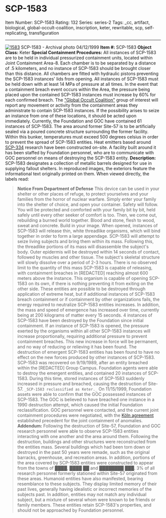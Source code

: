 # SCP-1583
Item Number: SCP-1583
Rating: 132
Series: series-2
Tags: _cc, artifact, biological, global-occult-coalition, inscription, keter, rewritable, scp, self-replicating, transfiguration

---

[![1583](https://scp-wiki.wdfiles.com/local--resized-images/scp-1583/1583/medium.jpg)](https://scp-wiki.wdfiles.com/local--files/scp-1583/1583)
SCP-1583 - Archival photo 04/12/1999
**Item #:** SCP-1583
**Object Class:** Keter
**Special Containment Procedures:** All instances of SCP-1583 are to be held in individual pressurized containment units, located within Joint Containment Area-8. Each chamber is to be separated by a distance of .5 kilometers, and no instance of SCP-1583 should be brought closer than this distance. All chambers are fitted with hydraulic pistons preventing the SCP-1583 instances' lids from opening. All instances of SCP-1583 must be held down with at least 14 MPa of pressure at all times. In the event that a containment breach event occurs within the Area, the pressure being placed upon the contained SCP-1583 instances must increase by 60% for each confirmed breach.
The ["Global Occult Coalition"](/goc-hub-page) group of interest will report any movement or activity from the containment areas they administrate to contain SCP-1583 instances. If the possibility arises to seize an instance from one of these locations, it should be acted upon immediately. Currently, the Foundation and GOC have contained 61 instances of SCP-1583.
The area around former Site-57 is to be artificially sealed via a poured concrete structure surrounding the former facility. Within this bunker, temperatures must exceed 500 degrees celsius in order to prevent the spread of SCP-1583 entities. Heat emitters based around [SCP-334](/scp-334) research have been constructed on-site. A facility built around it has been staffed by Foundation personnel, who are to communicate with GOC personnel on means of destroying the SCP-1583 entity.
**Description:** SCP-1583 designates a collection of metallic barrels designed for use in supplying fallout shelters. In reproduced images, the exteriors feature the informational text originally printed on them. When viewed directly, the labels read:
> **Notice From Department of Defense**
> This device can be used in your shelter or other places of refuge, to protect yourselves and your families from the horror of nuclear warfare. Simply enter your family into the shelter of choice, and open your container. Safety will follow. You will be protected and comforted with your family bit by bit, held safely until every other seeker of comfort is too. Then, we come out, rebuilding a burned world together. Blood and stone, flesh to wood, sweat and concrete. Build in your image.
When opened, instances of SCP-1583 will release thin, white threadlike organisms, which will bind together in order to form a large appendage. SCP-1583 will attempt to seize living subjects and bring them within its mass. Following this, the threadlike portions of its mass will disassemble the subject's body. Outer epidermis will be destroyed within 14 seconds of contact, followed by muscles and other tissue. The subject's skeletal structure will slowly dissolve over a period of 2-3 hours.
There is no observed limit to the quantity of this mass SCP-1583 is capable of releasing, with containment breaches in [REDACTED] reaching almost 600 meters above the instance. This organism is capable of opening SCP-1583 on its own, if there is nothing preventing it from exiting on the other side.
These entities are possible to be destroyed through application of extreme heat, but if additional instances of SCP-1583 breach containment or if containment by other organizations fails, the energy required to neutralize SCP-1583 entities increases. In addition, the mass and speed of emergence has increased over time, currently being at 200 kilograms of matter every 15 seconds. 4 instances of SCP-1583 have been destroyed by the Foundation since initial containment.
If an instance of SCP-1583 is opened, the pressure exerted by the organisms within all other SCP-1583 instances will increase proportionally, requiring additional pressure to prevent containment breaches. This new increase in force will be permanent, and no way of reducing or relieving it has been found. The destruction of emergent SCP-1583 entities has been found to have no effect on the new forces produced by other instances of SCP-1583.
SCP-1583 was recovered on 9/19/1989, after an entity breached within the [REDACTED] Group Campus. Foundation agents were able to destroy the emergent entities, and contained 20 instances of SCP-1583. During this time, stored instances of SCP-1583 suddenly increased in pressure and breached, causing the destruction of Site-57.
`_SCP-1583 reclassified as Keter._`
On 11/15/1999, Foundation assets were able to confirm that the GOC possessed instances of SCP-1583. The GOC is believed to have breached one instance in a 1990 destruction attempt, which caused the initial Foundation reclassification. GOC personnel were contacted, and the current joint containment procedures were negotiated, with the [Köln agreement](/scp-3457) established precedent for the joint containment of anomalies.
**Addendum:** Following the destruction of Site-57, Foundation and GOC research personnel were able to observe SCP-1583 entities interacting with one another and the area around them. Following the destruction, buildings and other structures were reconstructed from the entities mass. Several buildings which had been torn down or destroyed in the past 50 years were remade, such as the original barracks, greenhouse, and recreation areas.
In addition, portions of the area covered by SCP-1583 entities were constructed to appear from the towns of ████, ████ ██ and ████████ ███. 3% of all research personnel formerly stationed within Site-57 originated from these areas. Humanoid entities have also manifested, bearing resemblance to these subjects. They display limited memory of their past lives, generally having idealistic or incorrect memories of the subjects past. In addition, entities may not match any individual subject, but a mixture of several whom were known to be friends or family members. These entities retain SCP-1583's properties, and should not be approached by Foundation personnel.